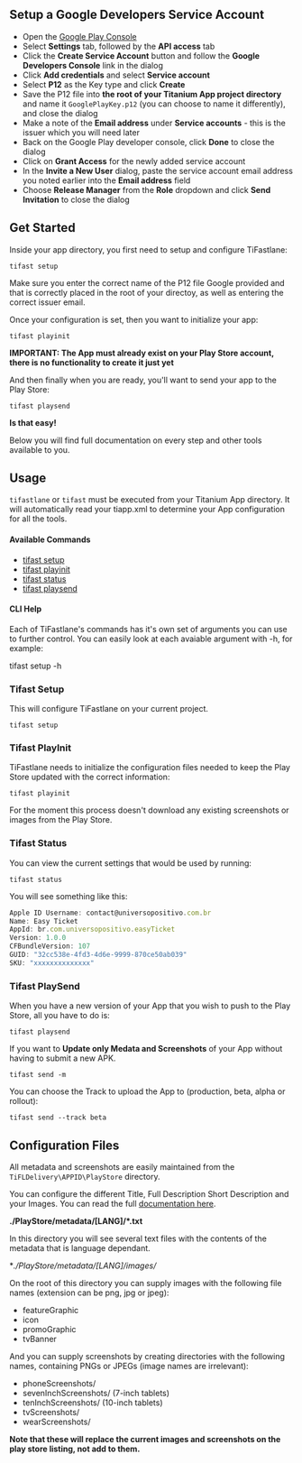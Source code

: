 ## Setup a Google Developers Service Account

- Open the [Google Play Console](https://play.google.com/apps/publish/)
- Select **Settings** tab, followed by the **API access** tab
- Click the **Create Service Account** button and follow the **Google Developers Console** link in the dialog
- Click **Add credentials** and select **Service account**
- Select **P12** as the Key type and click **Create**
- Save the P12 file into **the root of your Titanium App project directory** and name it `GooglePlayKey.p12` (you can choose to name it differently), and close the dialog
- Make a note of the **Email address** under **Service accounts** - this is the issuer which you will need later
- Back on the Google Play developer console, click **Done** to close the dialog
- Click on **Grant Access** for the newly added service account
- In the **Invite a New User** dialog, paste the service account email address you noted earlier into the **Email address** field
- Choose **Release Manager** from the **Role** dropdown and click **Send Invitation** to close the dialog

## Get Started

Inside your app directory, you first need to setup and configure TiFastlane:

	tifast setup

Make sure you enter the correct name of the P12 file Google provided and that is correctly placed in the root of your directoy, as well as entering the correct issuer email.

Once your configuration is set, then you want to initialize your app:

	tifast playinit

**IMPORTANT: The App must already exist on your Play Store account, there is no functionality to create it just yet**

And then finally when you are ready, you'll want to send your app to the Play Store:

	tifast playsend

**Is that easy!**

Below you will find full documentation on every step and other tools available to you.

## Usage

`tifastlane` or `tifast` must be executed from your Titanium App directory. It will automatically read your tiapp.xml to determine your App configuration for all the tools.

#### Available Commands
* [tifast setup](#tifast-setup)
* [tifast playinit](#tifast-init)
* [tifast status](#tifast-status)
* [tifast playsend](#tifast-send)

#### CLI Help

Each of TiFastlane's commands has it's own set of arguments you can use to further control. You can easily look at each avaiable argument with -h, for example:

tifast setup -h

### Tifast Setup
This will configure TiFastlane on your current project.

    tifast setup

### Tifast PlayInit
TiFastlane needs to initialize the configuration files needed to keep the Play Store updated with the correct information:

    tifast playinit

For the moment this process doesn't download any existing screenshots or images from the Play Store.

### Tifast Status
You can view the current settings that would be used by running:

    tifast status

You will see something like this:

```javascript
Apple ID Username: contact@universopositivo.com.br
Name: Easy Ticket
AppId: br.com.universopositivo.easyTicket
Version: 1.0.0
CFBundleVersion: 107
GUID: "32cc538e-4fd3-4d6e-9999-870ce50ab039"
SKU: "xxxxxxxxxxxxxx"
```

### Tifast PlaySend

When you have a new version of your App that you wish to push to the Play Store, all you have to do is:

	tifast playsend


If you want to **Update only Medata and Screenshots**  of your App without having to submit a new APK.

    tifast send -m

You can choose the Track to upload the App to (production, beta, alpha or rollout):

	tifast send --track beta


## Configuration Files

All metadata and screenshots are easily maintained from the `TiFLDelivery\APPID\PlayStore` directory.

You can configure the different Title, Full Description Short Description and your Images. You can read the full [documentation here](https://github.com/fastlane/supply).

**./PlayStore/metadata/[LANG]/*.txt**

In this directory you will see several text files with the contents of the metadata that is language dependant.

**./PlayStore/metadata/[LANG]/images/*

On the root of this directory you can supply images with the following file names (extension can be png, jpg or jpeg):

* featureGraphic
* icon
* promoGraphic
* tvBanner


And you can supply screenshots by creating directories with the following names, containing PNGs or JPEGs (image names are irrelevant):

* phoneScreenshots/
* sevenInchScreenshots/ (7-inch tablets)
* tenInchScreenshots/ (10-inch tablets)
* tvScreenshots/
* wearScreenshots/

**Note that these will replace the current images and screenshots on the play store listing, not add to them.**

